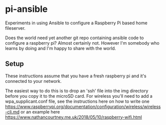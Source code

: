# pi-ansible

Experiments in using Ansible to configure a Raspberry Pi based home fileserver.

Does the world need yet another git repo containing ansible code to configure a raspberry pi? Almost certainly not. However I'm somebody who learns by doing and I'm happy to share with the world.

## Setup

These instructions assume that you have a fresh raspberry pi and it's connected to your network.

The easiest way to do this is to drop an 'ssh' file into the img directory before you copy it to the microSD card. For wireless you'll need to add a wpa_supplicant.conf file, see the instructions here on how to write one <https://www.raspberrypi.org/documentation/configuration/wireless/wireless-cli.md> or an example here <https://www.nathancourtney.me.uk/2018/05/10/raspberry-wifi.html>

